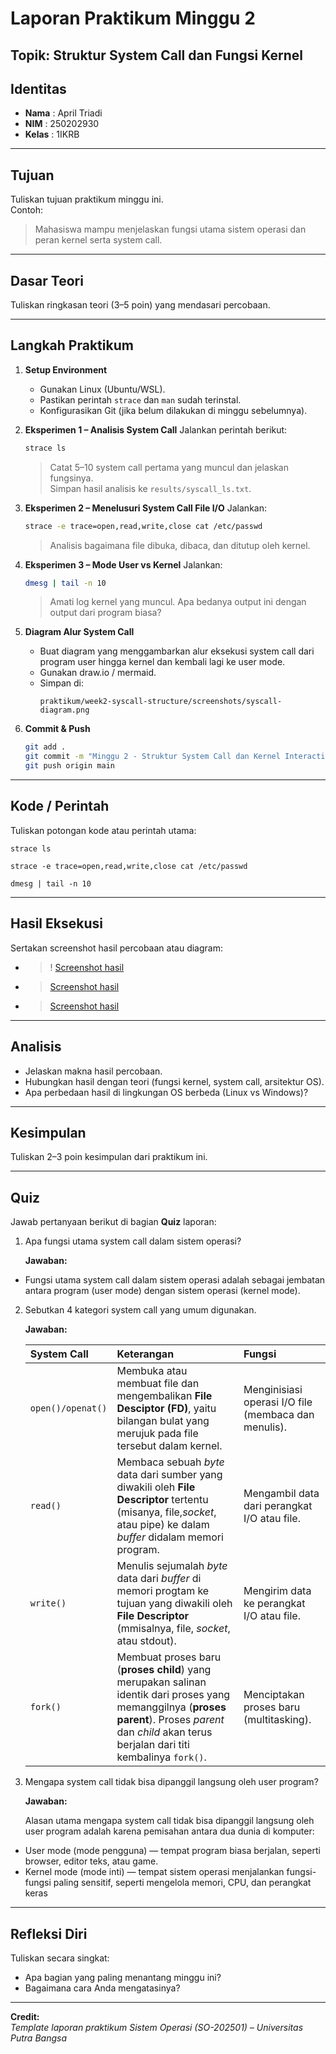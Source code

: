 
# Laporan Praktikum Minggu 2
 Topik: Struktur System Call dan Fungsi Kernel
---

## Identitas
- **Nama**  : April Triadi
- **NIM**   : 250202930 
- **Kelas** : 1IKRB

---

## Tujuan
Tuliskan tujuan praktikum minggu ini.  
Contoh:  
> Mahasiswa mampu menjelaskan fungsi utama sistem operasi dan peran kernel serta system call.

---

## Dasar Teori
Tuliskan ringkasan teori (3–5 poin) yang mendasari percobaan.

---

## Langkah Praktikum
1. **Setup Environment**
   - Gunakan Linux (Ubuntu/WSL).
   - Pastikan perintah `strace` dan `man` sudah terinstal.
   - Konfigurasikan Git (jika belum dilakukan di minggu sebelumnya).

2. **Eksperimen 1 – Analisis System Call**
   Jalankan perintah berikut:
   ```bash
   strace ls
   ```
   > Catat 5–10 system call pertama yang muncul dan jelaskan fungsinya.  
   Simpan hasil analisis ke `results/syscall_ls.txt`.

3. **Eksperimen 2 – Menelusuri System Call File I/O**
   Jalankan:
   ```bash
   strace -e trace=open,read,write,close cat /etc/passwd
   ```
   > Analisis bagaimana file dibuka, dibaca, dan ditutup oleh kernel.

4. **Eksperimen 3 – Mode User vs Kernel**
   Jalankan:
   ```bash
   dmesg | tail -n 10
   ```
   > Amati log kernel yang muncul. Apa bedanya output ini dengan output dari program biasa?

5. **Diagram Alur System Call**
   - Buat diagram yang menggambarkan alur eksekusi system call dari program user hingga kernel dan kembali lagi ke user mode.
   - Gunakan draw.io / mermaid.
   - Simpan di:
     ```
     praktikum/week2-syscall-structure/screenshots/syscall-diagram.png
     ```

6. **Commit & Push**
   ```bash
   git add .
   git commit -m "Minggu 2 - Struktur System Call dan Kernel Interaction"
   git push origin main
   ```

---

## Kode / Perintah
Tuliskan potongan kode atau perintah utama:
```
strace ls
```
```
strace -e trace=open,read,write,close cat /etc/passwd
```
```
dmesg | tail -n 10
```
---

## Hasil Eksekusi
Sertakan screenshot hasil percobaan atau diagram:
- > ! [Screenshot hasil](screenshots/Week2.1.png)
- >[Screenshot hasil](screenshots/Week2.2.png)
- >[Screenshot hasil](screenshots/Week2.3.png)
---

## Analisis
- Jelaskan makna hasil percobaan.  
- Hubungkan hasil dengan teori (fungsi kernel, system call, arsitektur OS).  
- Apa perbedaan hasil di lingkungan OS berbeda (Linux vs Windows)?  

---

## Kesimpulan
Tuliskan 2–3 poin kesimpulan dari praktikum ini.

---

## Quiz
Jawab pertanyaan berikut di bagian **Quiz** laporan:
1. Apa fungsi utama system call dalam sistem operasi?

   **Jawaban:**
 
  - Fungsi utama system call dalam sistem operasi adalah sebagai jembatan antara program (user mode) dengan sistem operasi (kernel mode).
2. Sebutkan 4 kategori system call yang umum digunakan.

    **Jawaban:**
    
   | System Call | Keterangan | Fungsi |
    | :--- | :--- | :--- |
    | `open()/openat()` | Membuka atau membuat file dan mengembalikan **File Desciptor (FD)**, yaitu bilangan bulat yang merujuk pada file tersebut dalam kernel. | Menginisiasi operasi I/O file (membaca dan menulis). |
    | `read()` | Membaca sebuah _byte_ data dari sumber yang diwakili oleh **File Descriptor** tertentu (misanya, file,_socket_, atau pipe) ke dalam _buffer_ didalam memori program. | Mengambil data dari perangkat I/O atau file. |
    | `write()` | Menulis sejumalah _byte_ data dari _buffer_ di memori progtam ke tujuan yang diwakili oleh **File Descriptor** (mmisalnya, file, _socket_, atau stdout). | Mengirim data ke perangkat I/O atau file. |
    | `fork()` | Membuat proses baru (**proses child**) yang merupakan salinan identik dari proses yang memanggilnya (**proses parent**). Proses _parent_ dan _child_ akan terus berjalan dari titi kembalinya ```fork()```. | Menciptakan proses baru (multitasking). |
   
3. Mengapa system call tidak bisa dipanggil langsung oleh user program?
   
   **Jawaban:**
   
   Alasan utama mengapa system call tidak bisa dipanggil langsung oleh user program adalah karena pemisahan antara dua dunia di komputer:
- User mode (mode pengguna) — tempat program biasa berjalan, seperti browser, editor teks, atau game.
- Kernel mode (mode inti) — tempat sistem operasi menjalankan fungsi-fungsi paling sensitif, seperti mengelola memori, CPU, dan perangkat keras

---

## Refleksi Diri
Tuliskan secara singkat:
- Apa bagian yang paling menantang minggu ini?  
- Bagaimana cara Anda mengatasinya?  

---

**Credit:**  
_Template laporan praktikum Sistem Operasi (SO-202501) – Universitas Putra Bangsa_
